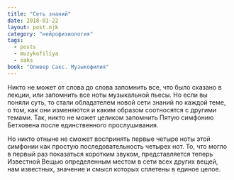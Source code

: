 ```yaml
---
title: "Сеть знаний"
date: 2018-01-22
layout: post.njk
category: "нейрофизиология"
tags:
  - posts
  - muzykofiliya
  - saks
book: "Оливер Сакс. Музыкофилия"
---
```


Никто не может от слова до слова запомнить все, что было сказано в лекции, или запомнить все ноты музыкальной пьесы. Но если вы поняли суть, то стали обладателем новой сети знаний по каждой теме, о том, как они изменяются и каким образом соотносятся с другими темами. Так, никто не может целиком запомнить Пятую симфонию Бетховена после единственного прослушивания.

Но никто отныне не сможет воспринять первые четыре ноты этой симфонии как простую последовательность четырех нот. То, что могло в первый раз показаться коротким звуком, представляется теперь Известной Вещью определенным местом в сети всех других вещей, нам известных, значение и смысл которых сплетены в единое целое.
